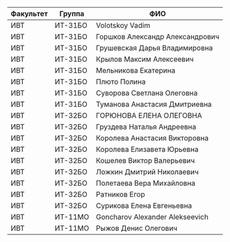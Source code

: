 Факультет | Группа  | ФИО
----------|---------|------------
ИВТ       | ИТ-31БО | Volotskoy Vadim 
ИВТ       | ИТ-31БО | Горшков Александр Александрович
ИВТ       | ИТ-31БО | Грушевская Дарья Владимировна
ИВТ       | ИТ-31БО | Крылов Максим Алексеевич
ИВТ       | ИТ-31БО | Мельникова Екатерина
ИВТ       | ИТ-31БО | Плюто Полина
ИВТ       | ИТ-31БО | Суворова Светлана Олеговна
ИВТ       | ИТ-31БО | Туманова Анастасия Дмитриевна
ИВТ       | ИТ-32БО | ГОРЮНОВА ЕЛЕНА ОЛЕГОВНА
ИВТ       | ИТ-32БО | Груздева Наталья Андреевна
ИВТ       | ИТ-32БО | Королева Анастасия Викторовна
ИВТ       | ИТ-32БО | Королева Елизавета Юрьевна
ИВТ       | ИТ-32БО | Кошелев Виктор Валерьевич
ИВТ       | ИТ-32БО | Ложкин Дмитрий Николаевич
ИВТ       | ИТ-32БО | Полетаева Вера Михайловна
ИВТ       | ИТ-32БО | Ратников Егор
ИВТ       | ИТ-32БО | Сурикова Елена Евгеньевна
ИВТ       | ИТ-11МО | Goncharov Alexander Alekseevich
ИВТ       | ИТ-11МО | Рыжов Денис Олегович
